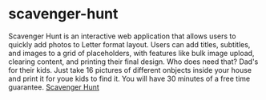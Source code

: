 # scavenger-hunt
Scavenger Hunt is an interactive web application that allows users to quickly add photos to Letter format layout. Users can add titles, subtitles, and images to a grid of placeholders, with features like bulk image upload, clearing content, and printing their final design. 
Who does need that? Dad's for their kids.
Just take 16 pictures of different onbjects inside your house and print it for youe kids to find it. You will have 30 minutes of a free time guarantee.
<a href="https://mrandream.github.io/scavenger-hunt/">Scavenger Hunt</a> 
